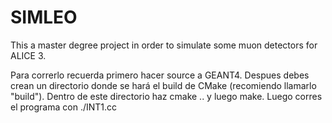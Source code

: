 # SIMLEO
This a master degree project in order to simulate some muon detectors for ALICE 3.

Para correrlo recuerda primero hacer source a GEANT4.
Despues debes crean un directorio donde se hará el build de CMake (recomiendo llamarlo "build").
Dentro de este directorio haz cmake .. y luego make. Luego corres el programa con ./INT1.cc
